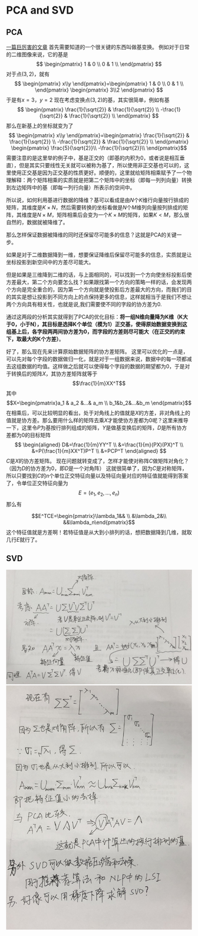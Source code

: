 # PCA and SVD
## PCA
[一篇巨厉害的文章](http://blog.codinglabs.org/articles/pca-tutorial.html)
首先需要知道的一个很关键的东西叫做基变换。
例如对于日常的二维图像来说，它的基是
$$ \begin{pmatrix} 1 & 0 \\ 0 & 1 \\ \end{pmatrix} $$
对于点$(3,2)$，就有
$$ \begin{pmatrix} x\\y \end{pmatrix}=\begin{pmatrix} 1 & 0 \\ 0 & 1 \\ \end{pmatrix}  \begin{pmatrix} 3\\2 \end{pmatrix} $$
于是有$x=3$，$y=2$
现在考虑变换点$(3,2)$的基，其实很简单，例如有基
$$ \begin{pmatrix} \frac{1}{\sqrt{2}} & \frac{1}{\sqrt{2}} \\ -\frac{1}{\sqrt{2}} & \frac{1}{\sqrt{2}} \\ \end{pmatrix} $$
那么在新基上的坐标就变为了
$$ \begin{pmatrix} x\\y \end{pmatrix}=\begin{pmatrix} \frac{1}{\sqrt{2}} & \frac{1}{\sqrt{2}} \\ -\frac{1}{\sqrt{2}} & \frac{1}{\sqrt{2}} \\ \end{pmatrix}  \begin{pmatrix} \frac{5}{\sqrt{2}}\\ -\frac{1}{\sqrt{2}}\\ \end{pmatrix}$$
需要注意的是这里举的例子中，基是正交的（即基的内积为0，或者说是相互垂直），但是其实只要线性无关就可以被称为基了，所以使用非正交基也可以的，这里使用正交基是因为正交基的性质更好。顺便的，这里就给矩阵相乘赋予了一个物理解释：两个矩阵相乘的实质就是把第二个矩阵中的坐标（即每一列列向量）转换到左边矩阵中的基（即每一列行向量）所表示的空间中。

所以说，如何利用基进行数据的降维？基可以看成是由$N$个$K$维行向量按行排成的矩阵，其维度是$K\times N$，然后需要转换的坐标看做是$N$个$M$维列向量按列排成的矩阵，其维度是$N\times M$，矩阵相乘后会变为一个$K\times M$的矩阵，如果$K<M$，那么很自然的，数据就被降维了。

那么怎样保证数据被降维的同时还保留尽可能多的信息？这就是PCA的关键一步。

如果是对于二维数据降到一维，想要保证降维后保留尽可能多的信息，实质就是让坐标投影到新空间中的方差尽可能大。

但是如果是三维降到二维的话，与上面相同的，可以找到一个方向使坐标投影后使方差最大，第二个方向要怎么找？如果跟找第一个方向的策略一样的话，会发现两个方向是完全重合的，因为第一个方向就是使投影后方差最大的方向，而我们的目的其实是想让投影到不同方向上的点保持更多的信息，这样就相当于是我们不想让两个方向具有相关性，也就是说,我们需要使不同的字段的协方差为0.

通过这两段的分析其实就得到了PCA的优化目标：**将一组N维向量降为K维（K大于0，小于N），其目标是选择K个单位（模为1）正交基，使得原始数据变换到这组基上后，各字段两两间协方差为0，而字段的方差则尽可能大（在正交的约束下，取最大的K个方差）**。

好了，那么现在先来计算原始数据矩阵的协方差矩阵。
这里可以优化的一点是，可以先对每个字段的数据做归一化，就是对于一组数据来说，数据中的每一项都减去这组数据的均值。这样做之后就可以使得每个字段的数据的期望都为0，于是对于转换后的矩阵$X$，其协方差矩阵就等于
$$\frac{1}{m}XX^T$$
其中
$$X=\begin{pmatrix}a_1 & a_2 &...& a_m \\ b_1&b_2&...&b_m \end{pmatrix}$$
在相乘后，可以比较明显的看出，处于对角线上的值就是$X$的方差，非对角线上的值就是协方差。那么要用什么样的矩阵去乘$X$才能使协方差都为0呢？这里来推导一下，这里令$P$为基按行排列组成的矩阵，$Y$是做基变换后的矩阵，$D$是所有协方差都为0的目标矩阵
$$
    \begin{aligned}
        D&=\frac{1}{m}YY^T \\
        &=\frac{1}{m}(PX)(PX)^T \\
        &=P(\frac{1}{m}XX^T)P^T \\
        &=PCP^T
    \end{aligned}
$$
$C$是$X$的协方差矩阵。
现在问题就转变成了，怎样才能使对称阵$C$做矩阵对角化？（因为$D$的协方差为0，即$D$是一个对角阵）
这就很简单了，因为$C$是对称矩阵，所以只要找到$C$的$n$个单位正交特征向量以及特征向量对应的特征值就能得到答案了，令单位正交特征向量为
$$E=(e_1,e_2,...,e_n)$$
那么有

$$E^TCE=\begin{pmatrix}\lambda_1&& \\ &\lambda_2&\\ &&\lambda_n\end{pmatrix}$$
这个特征值就是方差啊！若特征值是从大到小排列的话，想把数据降到几维，就取几行$E$就行了。

## SVD
![图1](pictures/SVD1.jpg)
![图2](pictures/SVD2.jpg)